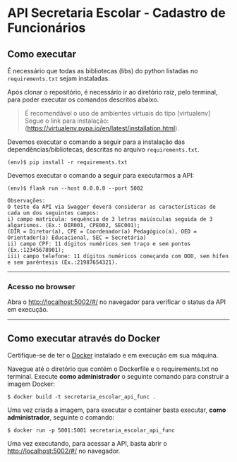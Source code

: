 # API Secretaria Escolar - Cadastro de Funcionários

## Como executar 


É necessário que todas as bibliotecas (libs) do python listadas no `requirements.txt` sejam instaladas.

Após clonar o repositório, é necessário ir ao diretório raiz, pelo terminal, para poder executar os comandos descritos abaixo.

> É recomendável o uso de ambientes virtuais do tipo [virtualenv]    
> Segue o link para instalação:(https://virtualenv.pypa.io/en/latest/installation.html).

Devemos executar o comando a seguir para a instalação das dependências/bibliotecas, descritas no arquivo `requirements.txt`.

```
(env)$ pip install -r requirements.txt
```

Devemos executar o comando a seguir para executarmos a API:

```
(env)$ flask run --host 0.0.0.0 --port 5002
```


```
Observações:
O teste da API via Swagger deverá considerar as características de cada um dos seguintes campos:
i) campo matricula: sequência de 3 letras maiúsculas seguida de 3 algarismos. (Ex.: DIR001, CPE002, SEC001);
(DIR = Diretor(a), CPE = Coordenador(a) Pedagógico(a), OED = Orientador(a) Educacional, SEC = Secretária) 
ii) campo CPF: 11 dígitos numéricos sem traço e sem pontos (Ex.:12345678901);
iii) campo telefone: 11 dígitos numéricos começando com DDD, sem hífen e sem parêntesis (Ex.:21987654321).
```
---
### Acesso no browser

Abra o [http://localhost:5002/#/](http://localhost:5002/#/) no navegador para verificar o status da API em execução.

---
## Como executar através do Docker

Certifique-se de ter o [Docker](https://docs.docker.com/engine/install/) instalado e em execução em sua máquina.

Navegue até o diretório que contém o Dockerfile e o requirements.txt no terminal.
Execute **como administrador** o seguinte comando para construir a imagem Docker:

```
$ docker build -t secretaria_escolar_api_func .
```

Uma vez criada a imagem, para executar o container basta executar, **como administrador**, seguinte o comando:

```
$ docker run -p 5001:5001 secretaria_escolar_api_func
```

Uma vez executando, para acessar a API, basta abrir o [http://localhost:5002/#/](http://localhost:5002/#/) no navegador.
